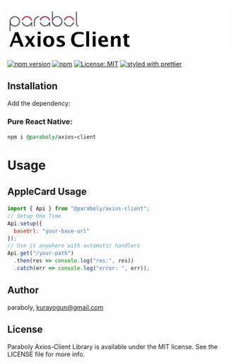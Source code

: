 <img alt="Axios Client" src="https://github.com/Paraboly/axios-client/blob/master/assets/logo.png" width="1050"/>

[![npm version](https://img.shields.io/npm/v/@paraboly/axios-client.svg?style=for-the-badge)](https://www.npmjs.com/package/@paraboly/axios-client)
[![npm](https://img.shields.io/npm/dt/@paraboly/axios-client.svg?style=for-the-badge)](https://www.npmjs.org/package/@paraboly/axios-client)
[![License: MIT](https://img.shields.io/badge/License-MIT-green.svg?style=for-the-badge)](https://opensource.org/licenses/MIT)
[![styled with prettier](https://img.shields.io/badge/styled_with-prettier-ff69b4.svg?style=for-the-badge)](https://github.com/prettier/prettier)


## Installation

Add the dependency:

### Pure React Native:

```ruby
npm i @paraboly/axios-client
```

# Usage

## AppleCard Usage

```js
import { Api } from "@paraboly/axios-client";
// Setup One Time
Api.setup({
  baseUrl: "your-base-url"
});
// Use it anywhere with automatic handlers
Api.get("/your-path")
  .then(res => console.log("res:", res))
  .catch(err => console.log("error: ", err));
```

## Author

paraboly, kurayogun@gmail.com

## License

Paraboly Axios-Client Library is available under the MIT license. See the LICENSE file for more info.
